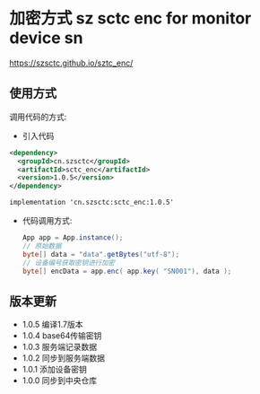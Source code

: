 # 加密方式  sz sctc enc for monitor device sn

 https://szsctc.github.io/sztc_enc/

## 使用方式

调用代码的方式:

*  引入代码

```xml
<dependency>
  <groupId>cn.szsctc</groupId>
  <artifactId>sctc_enc</artifactId>
  <version>1.0.5</version>
</dependency>
```

```xml
implementation 'cn.szsctc:sctc_enc:1.0.5'
```
* 代码调用方式:

    ```java
    App app = App.instance();
    // 原始数据
    byte[] data = "data".getBytes("utf-8");
    // 设备编号获取密钥进行加密
    byte[] encData = app.enc( app.key( "SN001"), data );
    ```

## 版本更新

- 1.0.5 编译1.7版本
- 1.0.4 base64传输密钥
- 1.0.3 服务端记录数据
- 1.0.2 同步到服务端数据
- 1.0.1 添加设备密钥
- 1.0.0 同步到中央仓库
